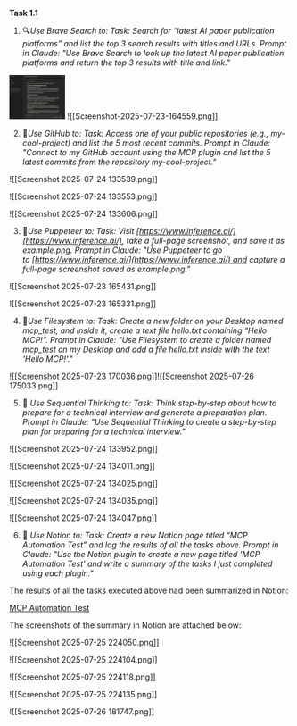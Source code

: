 
**Task 1.1**  

1. 🔍*Use Brave Search to: Task: Search for “latest AI paper publication platforms” and list the top 3 search results with titles and URLs. Prompt in Claude: "Use Brave Search to look up the latest AI paper publication platforms and return the top 3 results with title and link."*

<img src='./screenshots/Screenshot 2025-07-23 164559.png' width='100&'>
![[Screenshot-2025-07-23-164559.png]]

2. 💼*Use GitHub to: Task: Access one of your public repositories (e.g., my-cool-project) and list the 5 most recent commits. Prompt in Claude: "Connect to my GitHub account using the MCP plugin and list the 5 latest commits from the repository my-cool-project."*

![[Screenshot 2025-07-24 133539.png]]

![[Screenshot 2025-07-24 133553.png]]

![[Screenshot 2025-07-24 133606.png]]

3. 🤖*Use Puppeteer to: Task: Visit [https://www.inference.ai/](https://www.inference.ai/), take a full-page screenshot, and save it as example.png. Prompt in Claude: "Use Puppeteer to go to [https://www.inference.ai/](https://www.inference.ai/) and capture a full-page screenshot saved as example.png."*

![[Screenshot 2025-07-23 165431.png]]

![[Screenshot 2025-07-23 165331.png]]

4. 💾*Use Filesystem to: Task: Create a new folder on your Desktop named mcp_test, and inside it, create a text file hello.txt containing “Hello MCP!”. Prompt in Claude: "Use Filesystem to create a folder named mcp_test on my Desktop and add a file hello.txt inside with the text 'Hello MCP!'."*

![[Screenshot 2025-07-23 170036.png]]![[Screenshot 2025-07-26 175033.png]]

5.  🧠 *Use Sequential Thinking to: Task: Think step-by-step about how to prepare for a technical interview and generate a preparation plan. Prompt in Claude: "Use Sequential Thinking to create a step-by-step plan for preparing for a technical interview."*

![[Screenshot 2025-07-24 133952.png]]

![[Screenshot 2025-07-24 134011.png]]

![[Screenshot 2025-07-24 134025.png]]

![[Screenshot 2025-07-24 134035.png]]


![[Screenshot 2025-07-24 134047.png]]

6.  📝 *Use Notion to: Task: Create a new Notion page titled “MCP Automation Test” and log the results of all the tasks above. Prompt in Claude: "Use the Notion plugin to create a new page titled 'MCP Automation Test' and write a summary of the tasks I just completed using each plugin."*

The results of all the tasks executed above had been summarized in Notion: 

[MCP Automation Test](https://www.notion.so/MCP-Automation-Test-23b38d82ba068002bbb7d997df37a9aa)

The screenshots of the summary in Notion are attached below:

![[Screenshot 2025-07-25 224050.png]]

![[Screenshot 2025-07-25 224104.png]]

![[Screenshot 2025-07-25 224118.png]]

![[Screenshot 2025-07-25 224135.png]]

![[Screenshot 2025-07-26 181747.png]]

